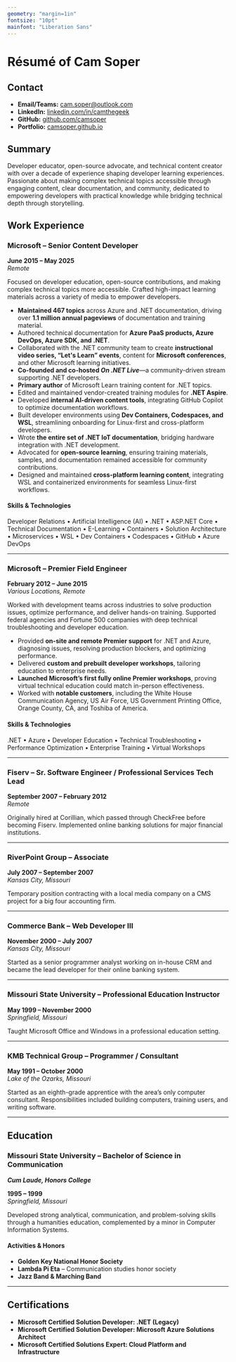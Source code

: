 ```yaml
---
geometry: "margin=1in"
fontsize: "10pt"
mainfont: "Liberation Sans"
---
```


# Résumé of Cam Soper

## Contact  

- **Email/Teams:** [cam.soper@outlook.com](mailto:cam.soper@outlook.com)
- **LinkedIn:** [linkedin.com/in/camthegeek](https://www.linkedin.com/in/camthegeek)
- **GitHub:** [github.com/camsoper](https://github.com/camsoper)
- **Portfolio:** [camsoper.github.io](https://camsoper.github.io)

## Summary

Developer educator, open-source advocate, and technical content creator with over a decade of experience shaping developer learning experiences. Passionate about making complex technical topics accessible through engaging content, clear documentation, and community, dedicated to empowering developers with practical knowledge while bridging technical depth through storytelling.

## Work Experience

### Microsoft – Senior Content Developer  
**June 2015 – May 2025**  
*Remote*  

Focused on developer education, open-source contributions, and making complex technical topics more accessible. Crafted high-impact learning materials across a variety of media to empower developers.

- **Maintained 467 topics** across Azure and .NET documentation, driving over **1.1 million annual pageviews** of documentation and training material.  
- Authored technical documentation for **Azure PaaS products, Azure DevOps, Azure SDK, and .NET**.  
- Collaborated with the .NET community team to create **instructional video series, “Let's Learn” events**, content for **Microsoft conferences**, and other Microsoft learning initiatives.
- **Co-founded and co-hosted *On .NET Live***—a community-driven stream supporting .NET developers.  
- **Primary author** of Microsoft Learn training content for .NET topics.  
- Edited and maintained vendor-created training modules for **.NET Aspire**.  
- Developed **internal AI-driven content tools**, integrating GitHub Copilot to optimize documentation workflows.  
- Built developer environments using **Dev Containers, Codespaces, and WSL**, streamlining onboarding for Linux-first and cross-platform developers.  
- Wrote **the entire set of .NET IoT documentation**, bridging hardware integration with .NET development.  
- Advocated for **open-source learning**, ensuring training materials, samples, and documentation remained accessible for community contributions.  
- Designed and maintained **cross-platform learning content**, integrating WSL and containerized environments for seamless Linux-first workflows.  

#### Skills & Technologies  
  
Developer Relations • Artificial Intelligence (AI) • .NET • ASP.NET Core • Technical Documentation • E-Learning • Containers • Solution Architecture • Microservices • WSL • Dev Containers • Codespaces • GitHub • Azure DevOps  

---

### Microsoft – Premier Field Engineer  
**February 2012 – June 2015**  
*Various Locations, Remote*

Worked with development teams across industries to solve production issues, optimize performance, and deliver hands-on training. Supported federal agencies and Fortune 500 companies with deep technical troubleshooting and developer education.  

- Provided **on-site and remote Premier support** for .NET and Azure, diagnosing issues, resolving production blockers, and optimizing performance.  
- Delivered **custom and prebuilt developer workshops**, tailoring education to enterprise needs.  
- **Launched Microsoft’s first fully online Premier workshops**, proving virtual technical education could match in-person effectiveness.  
- Worked with **notable customers**, including the White House Communication Agency, US Air Force, US Government Printing Office, Orange County, CA, and Toshiba of America.  

#### Skills & Technologies  
  
.NET • Azure • Developer Education • Technical Troubleshooting • Performance Optimization • Enterprise Training • Virtual Workshops

---

### Fiserv – Sr. Software Engineer / Professional Services Tech Lead  
**September 2007 – February 2012**  
*Remote*  

Originally hired at Corillian, which passed through CheckFree before becoming Fiserv. Implemented online banking solutions for major financial institutions.

---

### RiverPoint Group – Associate  
**July 2007 – September 2007**  
*Kansas City, Missouri*

Temporary position contracting with a local media company on a CMS project for a big four accounting firm.

---

### Commerce Bank – Web Developer III  
**November 2000 – July 2007**  
*Kansas City, Missouri*

Started as a senior programmer analyst working on in-house CRM and became the lead developer for their online banking system.  

---

### Missouri State University – Professional Education Instructor  
**May 1999 – November 2000**  
*Springfield, Missouri*

Taught Microsoft Office and Windows in a professional education setting.

---

### KMB Technical Group – Programmer / Consultant  
**May 1991 – October 2000**  
*Lake of the Ozarks, Missouri*  

Started as an eighth-grade apprentice with the area’s only computer consultant. Responsibilities included building computers, training users, and writing software.

---

## Education  

### Missouri State University – Bachelor of Science in Communication
***Cum Laude, Honors College***
  
**1995 – 1999**  
*Springfield, Missouri*

Developed strong analytical, communication, and problem-solving skills through a humanities education, complemented by a minor in Computer Information Systems.

#### Activities & Honors  
- **Golden Key National Honor Society**
- **Lambda Pi Eta** – Communication studies honor society
- **Jazz Band & Marching Band**

---

## Certifications  

- **Microsoft Certified Solution Developer: .NET (Legacy)**
- **Microsoft Certified Solution Developer: Microsoft Azure Solutions Architect**
- **Microsoft Certified Solutions Expert: Cloud Platform and Infrastructure**
